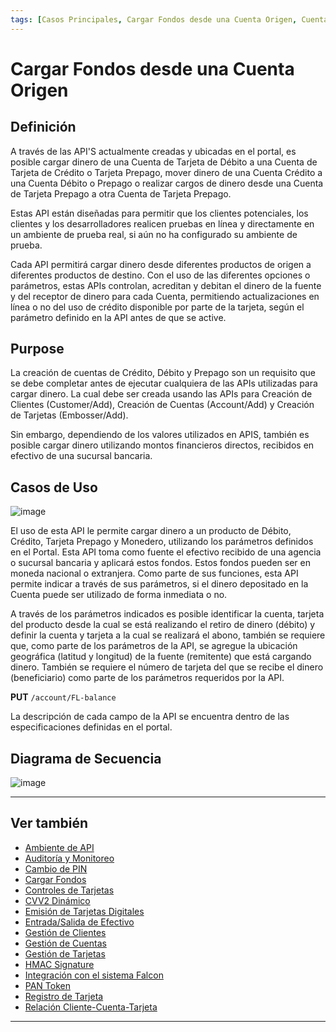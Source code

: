 ```yaml
---
tags: [Casos Principales, Cargar Fondos desde una Cuenta Origen, Cuenta Balance, Punto a Punto]
---
```


# Cargar Fondos desde una Cuenta Origen 

## Definición

A través de las API'S actualmente creadas y ubicadas en el portal, es posible cargar dinero de una Cuenta de Tarjeta de Débito a una Cuenta de Tarjeta de Crédito o Tarjeta Prepago, mover dinero de una Cuenta Crédito a una Cuenta Débito o Prepago o realizar cargos de dinero desde una Cuenta de Tarjeta Prepago a otra Cuenta de Tarjeta Prepago.

Estas API están diseñadas para permitir que los clientes potenciales, los clientes y los desarrolladores realicen pruebas en línea y directamente en un ambiente de prueba real, si aún no ha configurado su ambiente de prueba.

Cada API permitirá cargar dinero desde diferentes productos de origen a diferentes productos de destino. Con el uso de las diferentes opciones o parámetros, estas APIs controlan, acreditan y debitan el dinero de la fuente y del receptor de dinero para cada Cuenta, permitiendo actualizaciones en línea o no del uso de crédito disponible por parte de la tarjeta, según el parámetro definido en la API antes de que se active.

## Purpose

La creación de cuentas de Crédito, Débito y Prepago son un requisito que se debe completar antes de ejecutar cualquiera de las APIs utilizadas para cargar dinero. La cual debe ser creada usando las APIs para Creación de Clientes (Customer/Add), Creación de Cuentas (Account/Add) y Creación de Tarjetas (Embosser/Add).

Sin embargo, dependiendo de los valores utilizados en APIS, también es posible cargar dinero utilizando montos financieros directos, recibidos en efectivo de una sucursal bancaria.

## Casos de Uso

![image](https://user-images.githubusercontent.com/111396588/224208640-605f6900-ab7a-40e3-9062-d40563b0ed8f.png)

El uso de esta API le permite cargar dinero a un producto de Débito, Crédito, Tarjeta Prepago y Monedero, utilizando los parámetros definidos en el Portal. Esta API toma como fuente el efectivo recibido de una agencia o sucursal bancaria y aplicará estos fondos. Estos fondos pueden ser en moneda nacional o extranjera. Como parte de sus funciones, esta API permite indicar a través de sus parámetros, si el dinero depositado en la Cuenta puede ser utilizado de forma inmediata o no.

A través de los parámetros indicados es posible identificar la cuenta, tarjeta del producto desde la cual se está realizando el retiro de dinero (débito) y definir la cuenta y tarjeta a la cual se realizará el abono, también se requiere que, como parte de los parámetros de la API, se agregue la ubicación geográfica (latitud y longitud) de la fuente (remitente) que está cargando dinero. También se requiere el número de tarjeta del que se recibe el dinero (beneficiario) como parte de los parámetros requeridos por la API.

**PUT** `/account/FL-balance`
      
La descripción de cada campo de la API se encuentra dentro de las especificaciones definidas en el portal.

## Diagrama de Secuencia

![image](https://user-images.githubusercontent.com/111396588/224208900-25a90498-2011-4a85-96b0-9b5a8accab98.png)

---

## Ver también

- [Ambiente de API](?path=docs/spanish/casos-principales/ambiente-api.md)
- [Auditoría y Monitoreo](?path=docs/spanish/casos-principales/auditoria.md)
- [Cambio de PIN](?path=docs/spanish/casos-principales/cambio-pin.md)
- [Cargar Fondos](?path=docs/spanish/casos-principales/cargas.md.md)
- [Controles de Tarjetas](?path=docs/spanish/casos-principales/controles-tarjeta.md)
- [CVV2 Dinámico](?path=docs/spanish/casos-principales/cvv-dinamico.md)
- [Emisión de Tarjetas Digitales](?path=docs/spanish/casos-principales/emision-tarjetas.md)
- [Entrada/Salida de Efectivo](?path=docs/spanish/casos-principales/entrada-salida-efectivo.md.md)
- [Gestión de Clientes](?path=docs/spanish/casos-principales/gestion-clientes.md)
- [Gestión de Cuentas](?path=docs/spanish/casos-principales/gestion-cuentas.md)
- [Gestión de Tarjetas](?path=docs/spanish/casos-principales/gestion-tarjetas.md)
- [HMAC Signature](?path=docs/spanish/casos-principales/hmac.md)
- [Integración con el sistema Falcon](?path=docs/spanish/casos-principales/integracion-falcon.md)
- [PAN Token](?path=docs/spanish/casos-principales/pan-token.md)
- [Registro de Tarjeta](?path=docs/spanish/casos-principales/registro.md)
- [Relación Cliente-Cuenta-Tarjeta](?path=docs/spanish/casos-principales/relacion.md)

---
